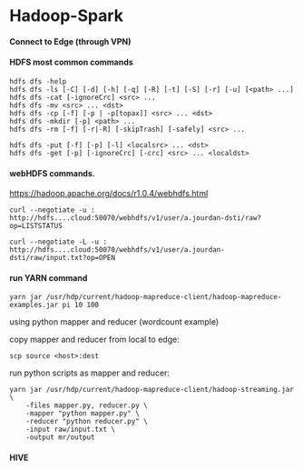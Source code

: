 # Hadoop-Spark

#### Connect to Edge (through VPN)

#### HDFS most common commands

```
hdfs dfs -help
hdfs dfs -ls [-C] [-d] [-h] [-q] [-R] [-t] [-S] [-r] [-u] [<path> ...] 
hdfs dfs -cat [-ignoreCrc] <src> ...
hdfs dfs -mv <src> ... <dst>
hdfs dfs -cp [-f] [-p | -p[topax]] <src> ... <dst>
hdfs dfs -mkdir [-p] <path> ...
hdfs dfs -rm [-f] [-r|-R] [-skipTrash] [-safely] <src> ...

hdfs dfs -put [-f] [-p] [-l] <localsrc> ... <dst>
hdfs dfs -get [-p] [-ignoreCrc] [-crc] <src> ... <localdst>
```

#### webHDFS commands.

https://hadoop.apache.org/docs/r1.0.4/webhdfs.html

```
curl --negotiate -u : http://hdfs....cloud:50070/webhdfs/v1/user/a.jourdan-dsti/raw?op=LISTSTATUS

curl --negotiate -L -u : http://hdfs....cloud:50070/webhdfs/v1/user/a.jourdan-dsti/raw/input.txt?op=OPEN
```

#### run YARN command

```
yarn jar /usr/hdp/current/hadoop-mapreduce-client/hadoop-mapreduce-examples.jar pi 10 100
```

using python mapper and reducer (wordcount example)

copy mapper and reducer from local to edge:

```
scp source <host>:dest
```

run python scripts as mapper and reducer:

```
yarn jar /usr/hdp/current/hadoop-mapreduce-client/hadoop-streaming.jar \
	-files mapper.py, reducer.py \
	-mapper "python mapper.py" \
	-reducer "python reducer.py" \
	-input raw/input.txt \
	-output mr/output
```

#### HIVE

